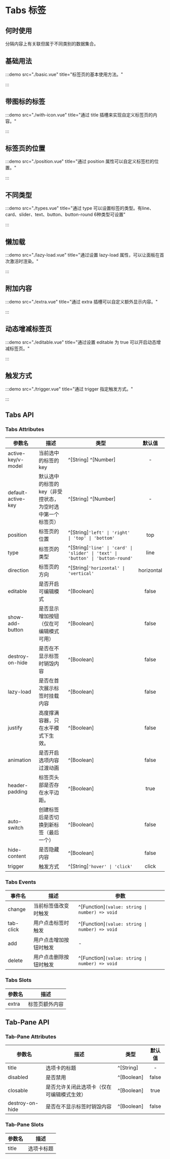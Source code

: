# Tabs 标签

## 何时使用

分隔内容上有关联但属于不同类别的数据集合。

## 基础用法

:::demo src="./basic.vue" title="标签页的基本使用方法。"

:::

## 带图标的标签

:::demo src="./with-icon.vue" title="通过 title 插槽来实现自定义标签页的内容。"

:::

## 标签页的位置

:::demo src="./position.vue" title="通过 position 属性可以自定义标签栏的位置。"

:::

## 不同类型

:::demo src="./types.vue" title="通过 type 可以设置标签的类型。有line、card、slider、text、button、button-round 6种类型可设置"

:::

## 懒加载

:::demo src="./lazy-load.vue" title="通过设置 lazy-load 属性，可以让面板在首次激活时渲染。"

:::

## 附加内容

:::demo src="./extra.vue" title="通过 extra 插槽可以自定义额外显示内容。"

:::

## 动态增减标签页

:::demo src="./editable.vue" title="通过设置 editable 为 true 可以开启动态增减标签页。"

:::

## 触发方式

:::demo src="./trigger.vue" title="通过 trigger 指定触发方式。"

:::

## Tabs API

### Tabs Attributes

| 参数名 | 描述 | 类型 | 默认值 |
| ------ | ---- | ---- | :----: |
| active-key/v-model | 当前选中的标签的 key | ^[String] ^[Number] | - |
| default-active-key |默认选中的标签的 key（非受控状态，为空时选中第一个标签页）| ^[String] ^[Number] | - |
| position | 标签页的位置 | ^[String]`'left' \| 'right' \| 'top' \| 'bottom'`| top |
| type | 标签页的类型 | ^[String]`'line' \| 'card' \| 'slider' \| 'text' \| 'button' \| 'button-round'`| line |
| direction | 标签页的方向 | ^[String]`'horizontal' \| 'vertical'`| horizontal |
| editable | 是否开启可编辑模式 | ^[Boolean] | false |
| show-add-button | 是否显示增加按钮（仅在可编辑模式可用）| ^[Boolean] | false |
| destroy-on-hide | 是否在不显示标签时销毁内容 | ^[Boolean] | false |
| lazy-load | 是否在首次展示标签时挂载内容 | ^[Boolean] | false |
| justify | 高度撑满容器，只在水平模式下生效。| ^[Boolean] | false |
| animation | 是否开启选项内容过渡动画 | ^[Boolean] | false |
| header-padding | 标签页头部是否存在水平边距。| ^[Boolean] | true |
| auto-switch | 创建标签后是否切换到新标签（最后一个）| ^[Boolean] | false |
| hide-content | 是否隐藏内容 | ^[Boolean]  | false |
| trigger | 触发方式 | ^[String]`'hover' \| 'click'` | click |

### Tabs Events

| 事件名 | 描述 | 参数 |
| ------ | ---- | ---- |
| change | 当前标签值改变时触发 | ^[Function]`(value: string \| number) => void` |
| tab-click | 用户点击标签时触发 | ^[Function]`(value: string \| number) => void` |
| add | 用户点击增加按钮时触发 | - |
| delete | 用户点击删除按钮时触发 | ^[Function]`(value: string \| number) => void` |

### Tabs Slots

| 参数名 | 描述 |
| ------ | ---- |
| extra | 标签页额外内容 | - |

<!-- Tab-Pane -->
## Tab-Pane API

### Tab-Pane Attributes

| 参数名 | 描述 | 类型 | 默认值 |
| ------ | ---- | ---- | :----: |
| title | 选项卡的标题 | ^[String] | - |
| disabled | 是否禁用 | ^[Boolean] | false |
| closable | 是否允许关闭此选项卡（仅在可编辑模式生效）| ^[Boolean] | true |
| destroy-on-hide | 是否在不显示标签时销毁内容 | ^[Boolean] | false |

### Tab-Pane Slots

| 参数名 | 描述 |
| ------ | ---- |
| title | 选项卡标题 | - |

